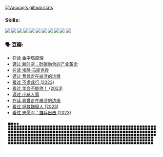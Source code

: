 
[![Anurag's github stats](https://github-readme-stats.vercel.app/api?username=w940853815)](https://github.com/anuraghazra/github-readme-stats)

### Skills:

<code><img height="32" src="https://cdn.jsdelivr.net/npm/simple-icons@v5/icons/python.svg"></code>
<code><img height="32" src="https://cdn.jsdelivr.net/npm/simple-icons@v5/icons/javascript.svg"></code>
<code><img height="32" src="https://cdn.jsdelivr.net/npm/simple-icons@v5/icons/django.svg"></code>
<code><img height="32" src="https://cdn.jsdelivr.net/npm/simple-icons@v5/icons/flask.svg"></code>
<code><img height="32" src="https://cdn.jsdelivr.net/npm/simple-icons@v5/icons/vuetify.svg"></code>
<code><img height="32" src="https://cdn.jsdelivr.net/npm/simple-icons@v5/icons/git.svg"></code>
<code><img height="32" src="https://cdn.jsdelivr.net/npm/simple-icons@v5/icons/docker.svg"></code>
<code><img height="32" src="https://cdn.jsdelivr.net/npm/simple-icons@v5/icons/postgresql.svg"></code>
<code><img height="32" src="https://cdn.jsdelivr.net/npm/simple-icons@v5/icons/elasticsearch.svg"></code>
<code><img height="32" src="https://cdn.jsdelivr.net/npm/simple-icons@v5/icons/macos.svg"></code>
<code><img height="32" src="https://cdn.jsdelivr.net/npm/simple-icons@v5/icons/linux.svg"></code>

### 🗣 豆瓣:

<!-- DOUBAN-ACTIVITIES:START -->
- [在读 金字塔原理](https://www.douban.com/people/136069238/status/4507497587/?_i=06861747)
- [读过 新时空：硅碳融合的产业革命](https://www.douban.com/people/136069238/status/4506659177/?_i=06861747)
- [在读 埃隆·马斯克传](https://www.douban.com/people/136069238/status/4500417190/?_i=06861747)
- [读过 我曾走在崩溃的边缘](https://www.douban.com/people/136069238/status/4500416754/?_i=06861747)
- [看过 不虚此行‎ (2023)](https://www.douban.com/people/136069238/status/4499973052/?_i=06861747)
- [看过 年会不能停！‎ (2023)](https://www.douban.com/people/136069238/status/4498582002/?_i=06861747)
- [读过 小巷人家](https://www.douban.com/people/136069238/status/4489290935/?_i=06861747)
- [在读 我曾走在崩溃的边缘](https://www.douban.com/people/136069238/status/4489290559/?_i=06861747)
- [看过 拯救嫌疑人‎ (2023)](https://www.douban.com/people/136069238/status/4477421513/?_i=06861747)
- [看过 志愿军：雄兵出击‎ (2023)](https://www.douban.com/people/136069238/status/4465247367/?_i=06861747)
<!-- DOUBAN-ACTIVITIES:END -->


![Snake animation](https://raw.githubusercontent.com/w940853815/w940853815/output/github-contribution-grid-snake.svg)

<!--
**w940853815/w940853815** is a ✨ _special_ ✨ repository because its `README.md` (this file) appears on your GitHub profile.

Here are some ideas to get you started:

- 🔭 I’m currently working on ...
- 🌱 I’m currently learning ...
- 👯 I’m looking to collaborate on ...
- 🤔 I’m looking for help with ...
- 💬 Ask me about ...
- 📫 How to reach me: ...
- 😄 Pronouns: ...
- ⚡ Fun fact: ...
-->
